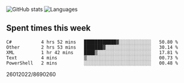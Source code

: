 ![GitHub stats](https://github-readme-stats.vercel.app/api?username=emipa606&theme=github_dark&show_icons=true) 
![Languages](https://github-readme-stats.vercel.app/api/top-langs/?username=emipa606&theme=github_dark&layout=compact)

## Spent times this week
<!--START_SECTION:waka-->
```text
C#           4 hrs 52 mins   ████████████▓░░░░░░░░░░░░   50.80 % 
Other        2 hrs 53 mins   ███████▓░░░░░░░░░░░░░░░░░   30.14 % 
XML          1 hr 42 mins    ████▒░░░░░░░░░░░░░░░░░░░░   17.81 % 
Text         4 mins          ▒░░░░░░░░░░░░░░░░░░░░░░░░   00.73 % 
PowerShell   2 mins          ░░░░░░░░░░░░░░░░░░░░░░░░░   00.48 % 
```
<!--END_SECTION:waka-->


26012022/8690260
